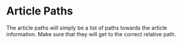 # Article Paths
The article paths will simply be a list of paths towards the article information.
Make sure that they will get to the correct relative path.
